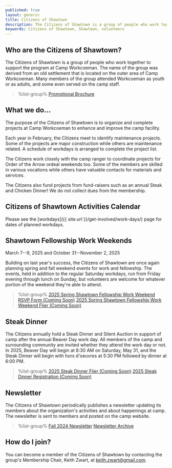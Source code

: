 ```yaml
---
published: true
layout: generic
title: Citizens of Shawtown
description: The Citizens of Shawtown is a group of people who work together to support the program at Camp Workcoeman. Many members of the group attended Workcoeman as youth or as adults, and some even served on the camp staff.
keywords: Citizens of Shawtown, Shawtown, volunteers
---
```


## Who are the Citizens of Shawtown?

The Citizens of Shawtown is a group of people who work together to support the
program at Camp Workcoeman. The name of the group was derived from an old
settlement that is located on the outer area of Camp Workcoeman. Many members
of the group attended Workcoeman as youth or as adults, and some even served on
the camp staff.

> %list-group%
> <a href="{{ site.url }}/pdf/2020/2020-shawtown-brochure.pdf" class="list-group-item">Promotional Brochure</a>

## What we do...

The purpose of the Citizens of Shawtown is to organize and complete projects at
Camp Workcoeman to enhance and improve the camp facility.

Each year in February, the Citizens meet to identify maintenance projects. Some
of the projects are major construction while others are maintenance related. A
schedule of workdays is arranged to complete the project list.

The Citizens work closely with the camp ranger to coordinate projects for Order
of the Arrow ordeal weekends too. Some of the members are skilled in various
vocations while others have valuable contacts for materials and services.

The Citizens also fund projects from fund-raisers such as an annual Steak and
Chicken Dinner! We do not collect dues from the membership.

## Citizens of Shawtown Activities Calendar

Please see the [workdays]({{ site.url }}/get-involved/work-days/) page for dates of planned workdays.

## Shawtown Fellowship Work Weekends

March 7--9, 2025 and October 31--November 2, 2025

Building on last year's success, the Citizens of Shawtown are once again planning spring and fall weekend events for work and fellowship. The events, held in addition to the regular Saturday workdays, run from Friday evening through lunch on Sunday, but volunteers are welcome for whatever portion of the weekend they're able to attend.

> %list-group%
> <a href="{{ site.url }}/#" class="list-group-item">2025 Spring Shawtown Fellowship Work Weekend RSVP Form (Coming Soon)</a>
> <a href="{{ site.url }}/#" class="list-group-item">2025 Spring Shawtown Fellowship Work Weekend Flier (Coming Soon)</a>

## Steak Dinner

The Citizens annually hold a Steak Dinner and Silent Auction in support of camp after the annual Beaver Day work day. All members of the camp and surrounding community are invited whether they attend the work day or not. In 2025, Beaver Day will begin at 8:30 AM on Saturday, May 31, and the Steak Dinner will begin with hors d'oeuvres at 5:30 PM followed by dinner at 6:00 PM.

> %list-group%
> <a href="{{ site.url }}/#" class="list-group-item">2025 Steak Dinner Flier (Coming Soon)</a>
> <a href="https://scoutingevent.com/066" class="list-group-item">2025 Steak Dinner Registration (Coming Soon)</a>

## Newsletter

The Citizens of Shawtown periodically publishes a newsletter updating its members about the organization's activities and about happenings at camp. The newsletter is sent to members and posted on the camp website.

> %list-group%
> <a href="{{ site.url }}/pdf/2024/shawtown-fall-2024.pdf" class="list-group-item">Fall 2024 Newsletter</a>
> <a href="{{ site.url }}/get-involved/citizens-of-shawtown/archive/" class="list-group-item">Newsletter Archive</a>

## How do I join?

You can become a member of the Citizens of Shawtown by contacting the group's
Membership Chair, Keith Zwart, at [keith.zwart@gmail.com](mailto:keith.zwart@gmail.com).

